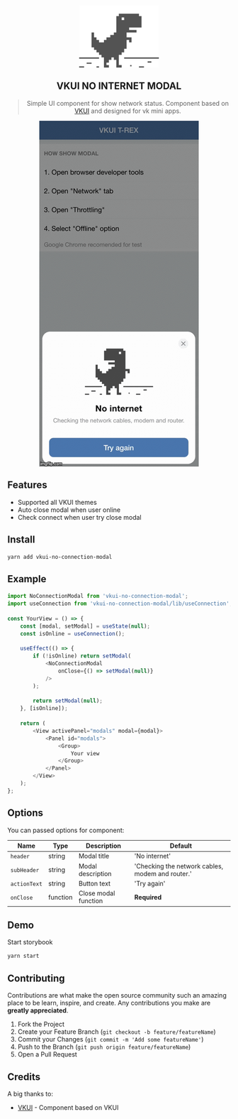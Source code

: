  <div align="center">
    <img align="center" width="180" src="https://github.com/Aspedm/vkui-no-connection-modal/raw/master/readme_assets/no-connection.gif" />
    <h2>VKUI NO INTERNET MODAL</h2>
    <blockquote>
        Simple UI component for show network status. Component based on <a href="https://github.com/VKCOM/VKUI">VKUI</a> and designed for vk mini apps.
    </blockquote>
</div>

<div align="center">
    <img align="center" width="360" src="https://github.com/Aspedm/vkui-no-connection-modal/raw/master/readme_assets/preview.gif" />
</div>

## Features
 - Supported all VKUI themes
 - Auto close modal when user online
 - Check connect when user try close modal

## Install

```sh
yarn add vkui-no-connection-modal
```

## Example

```javascript
import NoConnectionModal from 'vkui-no-connection-modal';
import useConnection from 'vkui-no-connection-modal/lib/useConnection';

const YourView = () => {
    const [modal, setModal] = useState(null);
    const isOnline = useConnection();

    useEffect(() => {
		if (!isOnline) return setModal(
			<NoConnectionModal 
				onClose={() => setModal(null)}
			/>
		);

		return setModal(null);
	}, [isOnline]);

    return (
        <View activePanel="modals" modal={modal}>
            <Panel id="modals">
                <Group>
                    Your view
                </Group>
            </Panel>
        </View>
    );
};
```

## Options
You can passed options for component:

| Name          | Type     | Description | Default |
|---------------|----------|-------------|---------|
|`header`       | string   | Modal title | 'No internet'|
|`subHeader`    | string   | Modal description  | 'Checking the network cables, modem and router.' |
|`actionText`   | string   | Button text | 'Try again' |
|`onClose`      | function | Close modal function | **Required** |

## Demo

Start storybook

```sh
yarn start
```

## Contributing

Contributions are what make the open source community such an amazing place to be learn, inspire, and create. Any contributions you make are **greatly appreciated**.

1. Fork the Project
2. Create your Feature Branch (`git checkout -b feature/featureName`)
3. Commit your Changes (`git commit -m 'Add some featureName'`)
4. Push to the Branch (`git push origin feature/featureName`)
5. Open a Pull Request

## Credits
A big thanks to:
- [VKUI](https://github.com/VKCOM/VKUI) - Component based on VKUI